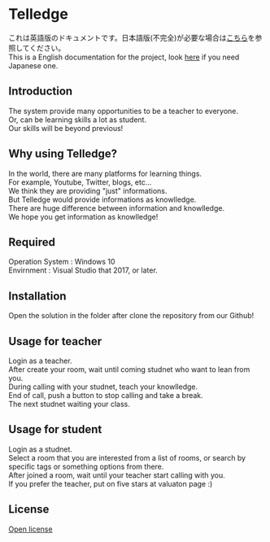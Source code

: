 # Telledge
これは英語版のドキュメントです。日本語版(不完全)が必要な場合は[こちら](./README.ja.md)を参照してください。  
This is a English documentation for the project, look [here](./README.ja.md) if you need Japanese one.

## Introduction
The system provide many opportunities to be a teacher to everyone.  
Or, can be learning skills a lot as student.  
Our skills will be beyond previous!  

## Why using Telledge?
In the world, there are many platforms for learning things.  
For example, Youtube, Twitter, blogs, etc...  
We think they are providing "just" informations.  
But Telledge would provide informations as knowlledge.  
There are huge difference between information and knowlledge.  
We hope you get information as knowlledge!

## Required
Operation System :  Windows 10  
Envirnment : Visual Studio that 2017, or later.  

## Installation
Open the solution in the folder after clone the repository from our Github!

## Usage for teacher
Login as a teacher.  
After create your room, wait until coming studnet who want to lean from you.  
During calling with your studnet, teach your knowlledge.  
End of call, push a button to stop calling and take a break.  
The next studnet waiting your class.  

## Usage for student
Login as a studnet.  
Select a room that you are interested from a list of rooms, or search by specific tags or something options from there.  
After joined a room, wait until your teacher start calling with you.  
If you prefer the teacher, put on five stars at valuaton page :)  

## License
[Open license](./LICENSE)

